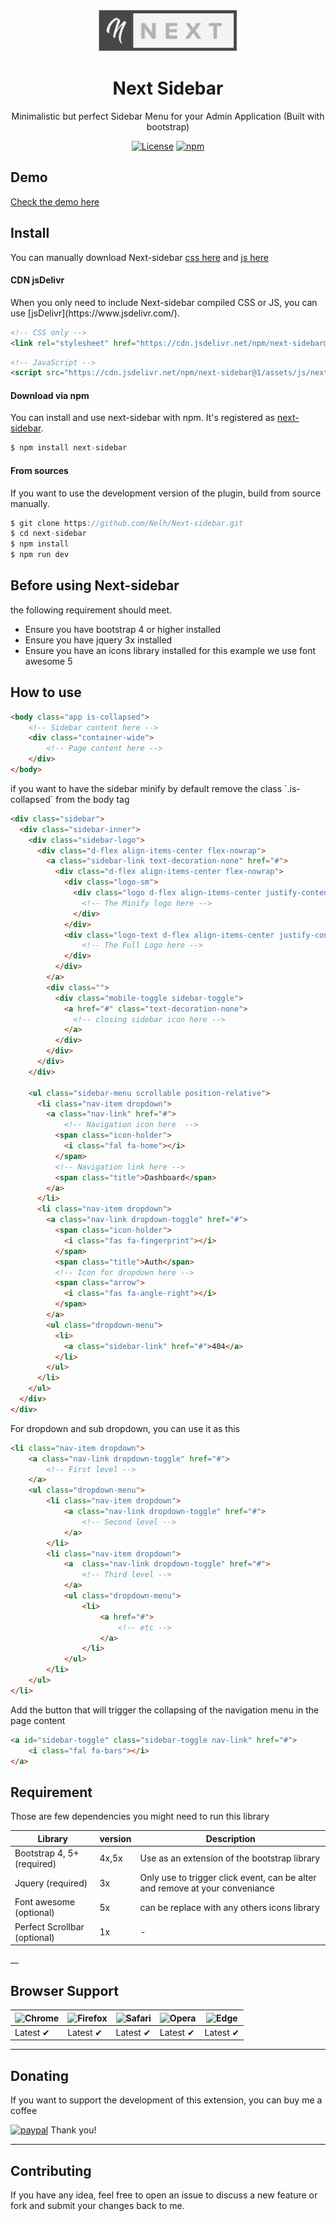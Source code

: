 <p align="center">
  <a href="#">
    <img src="./assets/images/next-full.png">
  </a>
</p>

<h1 align="center">Next Sidebar</h1>

<p align="center">Minimalistic but perfect Sidebar Menu for your Admin Application (Built with bootstrap)<p>

<p align="center">	
  <a href="https://github.com/Nelh/Next-sidebar/blob/main/LICENSE">
  <img src="https://img.shields.io/badge/license-MIT-green.svg" alt="License"></a>	
  <a href="https://badge.fury.io/js/next-sidebar">
  <img src="https://badge.fury.io/js/next-sidebar.svg" alt="npm"></a>	
</p>

## Demo

[Check the demo here](https://next-sidebar.netlify.app/html/blank.html)

## Install


You can manually download Next-sidebar [css here](https://cdn.jsdelivr.net/npm/next-sidebar@1/assets/css/next-sidebar.css) and [js here](https://cdn.jsdelivr.net/npm/next-sidebar@1/assets/js/next-sidebar.js)

#### CDN jsDelivr
<p>When you only need to include Next-sidebar compiled CSS or JS, you can use [jsDelivr](https://www.jsdelivr.com/).</p>

```html
<!-- CSS only -->
<link rel="stylesheet" href="https://cdn.jsdelivr.net/npm/next-sidebar@1/assets/css/next-sidebar.min.css">
```

```html
<!-- JavaScript -->
<script src="https://cdn.jsdelivr.net/npm/next-sidebar@1/assets/js/next-sidebar.min.js"></script>
```

#### Download via npm

You can install and use next-sidebar with npm. It's registered
as [next-sidebar](https://www.npmjs.com/package/next-sidebar).

```js
$ npm install next-sidebar
```
#### From sources

If you want to use the development version of the plugin, build from source
manually. 

```js
$ git clone https://github.com/Nelh/Next-sidebar.git
$ cd next-sidebar
$ npm install
$ npm run dev
```

## Before using Next-sidebar

the following requirement should meet.

- Ensure you have bootstrap 4 or higher installed
- Ensure you have jquery 3x installed
- Ensure you have an icons library installed for this example we use font awesome 5

## How to use


```html
<body class="app is-collapsed">
    <!-- Sidebar content here -->
    <div class="container-wide">
        <!-- Page content here -->
    </div>
</body>
```
<p>if you want to have the sidebar minify by default remove the class `.is-collapsed` from the body tag</p>

```html
<div class="sidebar">
  <div class="sidebar-inner">
    <div class="sidebar-logo">
      <div class="d-flex align-items-center flex-nowrap">
        <a class="sidebar-link text-decoration-none" href="#">
          <div class="d-flex align-items-center flex-nowrap">
            <div class="logo-sm">
              <div class="logo d-flex align-items-center justify-content-center">
                <!-- The Minify logo here -->
              </div>
            </div>
            <div class="logo-text d-flex align-items-center justify-content-center">
                <!-- The Full Logo here -->
            </div>
          </div>
        </a>
        <div class="">
          <div class="mobile-toggle sidebar-toggle">
            <a href="#" class="text-decoration-none">
              <!-- closing sidebar icon here -->
            </a>
          </div>
        </div>
      </div>
    </div>

    <ul class="sidebar-menu scrollable position-relative">
      <li class="nav-item dropdown">
        <a class="nav-link" href="#">
            <!-- Navigation icon here  -->
          <span class="icon-holder">
            <i class="fal fa-home"></i>
          </span>
          <!-- Navigation link here -->
          <span class="title">Dashboard</span>
        </a>
      </li>
      <li class="nav-item dropdown">
        <a class="nav-link dropdown-toggle" href="#">
          <span class="icon-holder">
            <i class="fas fa-fingerprint"></i>
          </span>
          <span class="title">Auth</span>
          <!-- Icon for dropdown here -->
          <span class="arrow">
            <i class="fas fa-angle-right"></i>
          </span>
        </a>
        <ul class="dropdown-menu">
          <li>
            <a class="sidebar-link" href="#">404</a>
          </li>
        </ul>
      </li>
    </ul>
  </div>
</div>

```

<p>For dropdown and sub dropdown, you can use it as this</p>

```html
<li class="nav-item dropdown">
    <a class="nav-link dropdown-toggle" href="#">
        <!-- First level -->
    </a>
    <ul class="dropdown-menu">
        <li class="nav-item dropdown">
            <a class="nav-link dropdown-toggle" href="#">
                <!-- Second level -->
            </a>
        </li>
        <li class="nav-item dropdown">
            <a  class="nav-link dropdown-toggle" href="#">
                <!-- Third level -->
            </a>
            <ul class="dropdown-menu">
                <li>
                    <a href="#">
                        <!-- etc -->
                    </a>
                </li>
            </ul>
        </li>
    </ul>
</li>
```

<p>Add the button that will trigger the collapsing of the navigation menu in the page content</p>

```html
<a id="sidebar-toggle" class="sidebar-toggle nav-link" href="#">
    <i class="fal fa-bars"></i>
</a>
```

## Requirement 

<p> Those are few dependencies you might need to run this library</p>

| Library     | version   | Description |
| --------- | ------ | ----------- |
| Bootstrap 4, 5+ (required) | 4x,5x |  Use as an extension of the bootstrap library |
| Jquery (required) | 3x |  Only use to trigger click event, can be alter and remove at your conveniance |
| Font awesome (optional) | 5x |  can be replace with any others icons library |
| Perfect Scrollbar (optional) | 1x |  - |


__

## Browser Support
![Chrome](https://raw.github.com/alrra/browser-logos/master/src/chrome/chrome_48x48.png) | ![Firefox](https://raw.github.com/alrra/browser-logos/master/src/firefox/firefox_48x48.png) | ![Safari](https://raw.github.com/alrra/browser-logos/master/src/safari/safari_48x48.png) | ![Opera](https://raw.github.com/alrra/browser-logos/master/src/opera/opera_48x48.png) | ![Edge](https://raw.github.com/alrra/browser-logos/master/src/edge/edge_48x48.png) |
| --- | --- | --- | --- | --- |
Latest ✔ | Latest ✔ | Latest ✔ | Latest ✔ | Latest ✔ |

___

## Donating

If you want to support the development of this extension, you can buy me a coffee 

[![paypal](https://www.paypalobjects.com/en_AU/i/btn/btn_donateCC_LG.gif)](https://paypal.me/lembongui)
Thank you!

___

## Contributing

If you have any idea, feel free to open an issue to discuss a new feature or fork and submit your changes back to me.
